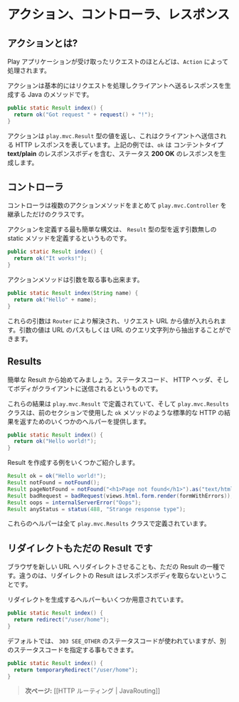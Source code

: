 <!-- translated -->
<!--
# Actions, Controllers and Results
-->
# アクション、コントローラ、レスポンス

<!--
## What is an Action?
-->
## アクションとは?

<!--
Most of the requests received by a Play application are handled by an `Action`. 
-->
Play アプリケーションが受け取ったリクエストのほとんどは、`Action` によって処理されます。

<!--
An action is basically a Java method that processes the request parameters, and produces a result to be sent to the client.
-->
アクションは基本的にはリクエストを処理しクライアントへ送るレスポンスを生成する Java のメソッドです。

```java
public static Result index() {
  return ok("Got request " + request() + "!");
}
```

<!--
An action returns a `play.mvc.Result` value, representing the HTTP response to send to the web client. In this example `ok` constructs a **200 OK** response containing a **text/plain** response body.
-->
アクションは `play.mvc.Result` 型の値を返し、これはクライアントへ送信される HTTP レスポンスを表しています。上記の例では、`ok` は コンテントタイプ **text/plain** のレスポンスボディを含む、ステータス **200 OK** のレスポンスを生成します。

<!--
## Controllers 
-->
## コントローラ

<!--
A controller is nothing more than a class extending `play.mvc.Controller` that groups several action methods.
-->
コントローラは複数のアクションメソッドをまとめて `play.mvc.Controller` を継承しただけのクラスです。

<!--
The simplest syntax for defining an action is a static method with no parameters that returns a `Result` value:
-->
アクションを定義する最も簡単な構文は、 `Result` 型の型を返す引数無しの static メソッドを定義するというものです。

```java
public static Result index() {
  return ok("It works!");
}
```

<!--
An action method can also have parameters:
-->
アクションメソッドは引数を取る事も出来ます。

```java
public static Result index(String name) {
  return ok("Hello" + name);
}
```

<!--
These parameters will be resolved by the `Router` and will be filled with values from the request URL. The parameter values can be extracted from either the URL path or the URL query string.
-->
これらの引数は `Router` により解決され、リクエスト URL から値が入れられます。引数の値は URL のパスもしくは URL のクエリ文字列から抽出することができます。

<!--
## Results
-->
## Results

<!--
Let’s start with simple results: an HTTP result with a status code, a set of HTTP headers and a body to be sent to the web client.
-->
簡単な Result から始めてみましょう。ステータスコード、 HTTP ヘッダ、そしてボディがクライアントに送信されるというものです。

<!--
These results are defined by `play.mvc.Result`, and the `play.mvc.Results` class provides several helpers to produce standard HTTP results, such as the `ok` method we used in the previous section:
-->
これらの結果は `play.mvc.Result` で定義されていて、そして `play.mvc.Results` クラスは、前のセクションで使用した `ok` メソッドのような標準的な HTTP の結果を返すためのいくつかのヘルパーを提供します。

```java
public static Result index() {
  return ok("Hello world!");
}
```

<!--
Here are several examples that create various results:
-->
Result を作成する例をいくつかご紹介します。

```java
Result ok = ok("Hello world!");
Result notFound = notFound();
Result pageNotFound = notFound("<h1>Page not found</h1>").as("text/html");
Result badRequest = badRequest(views.html.form.render(formWithErrors));
Result oops = internalServerError("Oops");
Result anyStatus = status(488, "Strange response type");
```

<!--
All of these helpers can be found in the `play.mvc.Results` class.
-->
これらのヘルパーは全て `play.mvc.Results` クラスで定義されています。

<!--
## Redirects are simple results too
-->
## リダイレクトもただの Result です

<!--
Redirecting the browser to a new URL is just another kind of simple result. However, these result types don't have a response body.
-->
ブラウザを新しい URL へリダイレクトさせることも、ただの Result の一種です。違うのは、リダイレクトの Result はレスポンスボディを取らないということです。

<!--
There are several helpers available to create redirect results:
-->
リダイレクトを生成するヘルパーもいくつか用意されています。

```java
public static Result index() {
  return redirect("/user/home");
}
```

<!--
The default is to use a `303 SEE_OTHER` response type, but you can also specify a more specific status code:
-->
デフォルトでは、 `303 SEE_OTHER` のステータスコードが使われていますが、別のステータスコードを指定する事もできます。

```java
public static Result index() {
  return temporaryRedirect("/user/home");
}
```

<!--
> **Next:** [[HTTP Routing | JavaRouting]]
-->
> **次ページ:** [[HTTP ルーティング | JavaRouting]]

